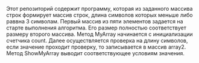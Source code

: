 Этот репозиторий содержит программу, которая из заданного массива строк формирует  массив строк, длина символов которых меньше либо раввна 3 символам. 
Первый массив из пяти элементов задается на старте выполнения алгоритма. Его размер полностью соответствует размеру второго массива.
Метод MyArray начинается с инициализации счетчика count. Далее осуществляется проверка на длину символов, если значение проходит проверку, то записывается в массив array2.
Метод ShowMyArray выводит соответствующее условиям значения.